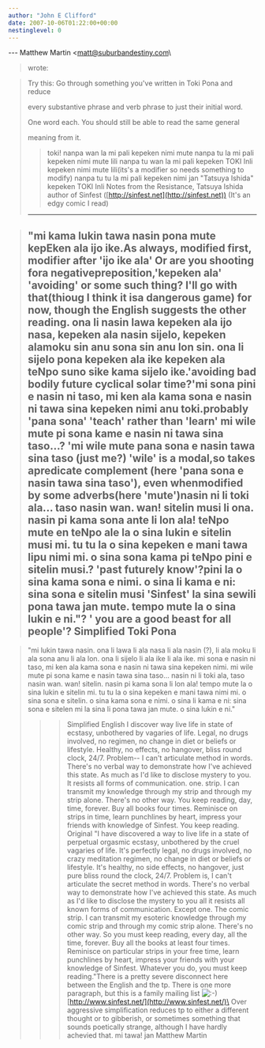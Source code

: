 ```yaml
---
author: "John E Clifford"
date: 2007-10-06T01:22:00+00:00
nestinglevel: 0
---
```

\---
 Matthew Martin <[matt@suburbandestiny.com](mailto://matt@suburbandestiny.com)\
> wrote:

> 
> Try this: Go through something you've written in Toki Pona and reduce
> 
> every substantive phrase and verb phrase to just their initial word.
> 
> One word each. You should still be able to read the same general
> 
> meaning from it.
>> toki!
>> nanpa wan la mi pali kepeken nimi mute
> nanpa tu la mi pali kepeken nimi mute lili
> nanpa tu wan la mi pali kepeken TOKI Inli kepeken nimi mute lili(its's a modifier so needs something to modify)
> nanpa tu tu la mi pali kepeken nimi jan "Tatsuya Ishida" kepeken TOKI Inli
>> Notes from the Resistance, Tatsuya Ishida author of Sinfest
> ([http://sinfest.net](http://sinfest.net)) (It's an edgy comic I read)
> -----------------------------------------------------------

> "mi kama lukin tawa nasin pona mute kepEken ala ijo ike.As always, modified first, modifier after 'ijo ike ala' Or are you shooting fora negativepreposition,'kepeken ala' 'avoiding' or some such thing? I'll go with that(thioug I think it isa dangerous game) for now, though the English suggests the other reading. ona li nasin lawa kepeken ala ijo nasa, kepeken ala nasin sijelo, kepeken alamoku
> sin anu sona sin anu lon sin. ona li sijelo pona kepeken ala ike
> kepeken ala teNpo suno sike kama sijelo ike.'avoiding bad bodily future cyclical solar time?'mi sona pini e nasin ni
> taso, mi ken ala kama sona e nasin ni tawa sina kepeken nimi anu toki.probably 'pana sona' 'teach' rather than 'learn'
> mi wile mute pi sona kame e nasin ni tawa sina taso...? 'mi wile mute pana sona e nasin tawa sina taso (just me?) 'wile' is a modal,so takes apredicate complement (here 'pana sona e nasin tawa sina taso'), even whenmodified by some adverbs(here 'mute')nasin ni li
> toki ala... taso nasin wan. wan! sitelin musi li ona. nasin pi kama
> sona ante li lon ala! teNpo mute en teNpo ale la o sina lukin e
> sitelin musi mi. tu tu la o sina kepeken e mani tawa lipu nimi mi. o
> sina sona kama pi teNpo pini e sitelin musi.? 'past futurely know'?pini la o sina kama sona
> e nimi. o sina li kama e ni: sina sona e sitelin musi 'Sinfest' la
> sina sewili pona tawa jan mute. tempo mute la o sina lukin e ni."? ' you are a good beast for all people'?
> Simplified Toki Pona
> --------------------

> "mi lukin tawa nasin. ona li lawa li ala nasa li ala nasin (?), li ala
> moku li ala sona anu li ala lon. ona li sijelo li ala ike li ala ike.
> mi sona e nasin ni taso, mi ken ala kama sona e nasin ni tawa sina
> kepeken nimi. mi wile mute pi sona kame e nasin tawa sina taso...
> nasin ni li toki ala, taso nasin wan. wan! sitelin. nasin pi kama sona
> li lon ala! tempo mute la o sina lukin e sitelin mi. tu tu la o sina
> kepeken e mani tawa nimi mi. o sina sona e sitelin. o sina kama sona
> e nimi. o sina li kama e ni: sina sona e sitelen mi la sina li pona
> tawa jan mute. o sina lukin e ni."
>>> Simplified English
> I discover way live life in state of ecstasy, unbothered by vagaries
> of life. Legal, no drugs involved, no regimen, no change in diet or
> beliefs or lifestyle. Healthy, no effects, no hangover, bliss round
> clock, 24/7. Problem--
I can't articulate method in words. There's no
> verbal way to demonstrate how I've achieved this state. As much as I'd
> like to disclose mystery to you. It resists all forms of
> communication. one. strip. I can transmit my knowledge through my
> strip and through my strip alone. There's no other way. You keep
> reading, day, time, forever. Buy all books four times. Reminisce on
> strips in time, learn punchlines by heart, impress your friends with
> knowledge of Sinfest. You keep reading.
>> Original
> "I have discovered a way to live life in a state of perpetual orgasmic
> ecstasy, unbothered by the cruel vagaries of life. It's perfectly
> legal, no drugs involved, no crazy meditation regimen, no change in
> diet or beliefs or lifestyle. It's healthy, no side effects, no
> hangover, just pure bliss round the clock, 24/7. Problem is, I can't
> articulate the secret method in words. There's no verbal way to
> demonstrate how I've achieved this state. As much as I'd like to
> disclose the mystery to you all it resists all known forms of
> communication. Except one. The comic strip. I can transmit my esoteric
> knowledge through my comic strip and through my comic strip alone.
> There's no other way. So you must keep reading, every day, all the
> time, forever. Buy all the books at least four times. Reminisce on
> particular strips in your free time, learn punchlines by heart,
> impress your friends with your knowledge of Sinfest. Whatever you do,
> you must keep reading."There is a pretty severe disconnect here between the English and the tp.
> There is one more paragraph, but this is a family mailing list ![:-)](images/smilies/icon_e_smile.gif "Smile")\
> [http://www.sinfest.net/](http://www.sinfest.net/)\
>> Over aggressive simplification reduces tp to either a different
> thought or to gibberish, or sometimes something that sounds poetically
> strange, although I have hardly achevied that.
>> mi tawa!
>> jan Matthew Martin
>